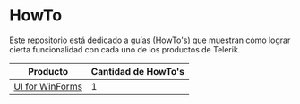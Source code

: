 # HowTo

Este repositorio está dedicado a guías (HowTo's) que muestran cómo lograr cierta funcionalidad con cada uno de los productos de Telerik.

Producto | Cantidad de HowTo's
------------ | -------------
[UI for WinForms](https://github.com/TelerikColombia/HowTo/tree/master/UI-for-WinForms) | 1
